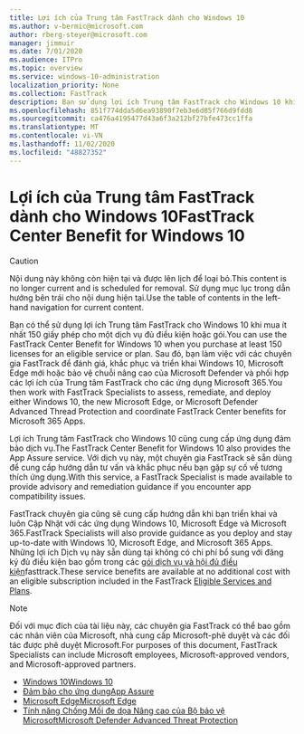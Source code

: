 ```yaml
---
title: Lợi ích của Trung tâm FastTrack dành cho Windows 10
ms.author: v-bermic@microsoft.com
author: rberg-steyer@microsoft.com
manager: jimmuir
ms.date: 7/01/2020
ms.audience: ITPro
ms.topic: overview
ms.service: windows-10-administration
localization_priority: None
ms.collection: FastTrack
description: Bạn sử dụng lợi ích Trung tâm FastTrack cho Windows 10 khi mua  *ít nhất*  150 giấy phép cho một dịch vụ hoặc gói đủ điều kiện.
ms.openlocfilehash: 851f774dda5d6ea93890f7eb3e6d85f766d9fdd8
ms.sourcegitcommit: ca476a4195477d43a6f3a212bf27bfe473cc1ffa
ms.translationtype: MT
ms.contentlocale: vi-VN
ms.lasthandoff: 11/02/2020
ms.locfileid: "48827352"
---
```

# <a name="fasttrack-center-benefit-for-windows-10"></a><span data-ttu-id="59042-103">Lợi ích của Trung tâm FastTrack dành cho Windows 10</span><span class="sxs-lookup"><span data-stu-id="59042-103">FastTrack Center Benefit for Windows 10</span></span>

> [!CAUTION]
> <span data-ttu-id="59042-104">Nội dung này không còn hiện tại và được lên lịch để loại bỏ.</span><span class="sxs-lookup"><span data-stu-id="59042-104">This content is no longer current and is scheduled for removal.</span></span> <span data-ttu-id="59042-105">Sử dụng mục lục trong dẫn hướng bên trái cho nội dung hiện tại.</span><span class="sxs-lookup"><span data-stu-id="59042-105">Use the table of contents in the left-hand navigation for current content.</span></span>

<span data-ttu-id="59042-106">Bạn có thể sử dụng lợi ích Trung tâm FastTrack cho Windows 10 khi mua ít nhất 150 giấy phép cho một dịch vụ đủ điều kiện hoặc gói.</span><span class="sxs-lookup"><span data-stu-id="59042-106">You can use the FastTrack Center Benefit for Windows 10 when you purchase at least 150 licenses for an eligible service or plan.</span></span> <span data-ttu-id="59042-107">Sau đó, bạn làm việc với các chuyên gia FastTrack để đánh giá, khắc phục và triển khai Windows 10, Microsoft Edge mới hoặc bảo vệ chuỗi nâng cao của Microsoft Defender và phối hợp các lợi ích của Trung tâm FastTrack cho các ứng dụng Microsoft 365.</span><span class="sxs-lookup"><span data-stu-id="59042-107">You then work with FastTrack Specialists to assess, remediate, and deploy either Windows 10, the new Microsoft Edge, or Microsoft Defender Advanced Thread Protection and coordinate FastTrack Center benefits for Microsoft 365 Apps.</span></span> 

<span data-ttu-id="59042-108">Lợi ích Trung tâm FastTrack cho Windows 10 cũng cung cấp ứng dụng đảm bảo dịch vụ.</span><span class="sxs-lookup"><span data-stu-id="59042-108">The FastTrack Center Benefit for Windows 10 also provides the App Assure service.</span></span> <span data-ttu-id="59042-109">Với dịch vụ này, một chuyên gia FastTrack sẽ sẵn dùng để cung cấp hướng dẫn tư vấn và khắc phục nếu bạn gặp sự cố về tương thích ứng dụng.</span><span class="sxs-lookup"><span data-stu-id="59042-109">With this service, a FastTrack Specialist is made available to provide advisory and remediation guidance if you encounter app compatibility issues.</span></span> 

<span data-ttu-id="59042-110">FastTrack chuyên gia cũng sẽ cung cấp hướng dẫn khi bạn triển khai và luôn Cập Nhật với các ứng dụng Windows 10, Microsoft Edge và Microsoft 365.</span><span class="sxs-lookup"><span data-stu-id="59042-110">FastTrack Specialists will also provide guidance as you deploy and stay up-to-date with Windows 10, Microsoft Edge, and Microsoft 365 Apps.</span></span> <span data-ttu-id="59042-111">Những lợi ích Dịch vụ này sẵn dùng tại không có chi phí bổ sung với đăng ký đủ điều kiện bao gồm trong các [gói dịch vụ và hội đủ điều kiện](M365-eligible-services-and-plans.md)fasttrack.</span><span class="sxs-lookup"><span data-stu-id="59042-111">These service benefits are available at no additional cost with an eligible subscription included in the FastTrack [Eligible Services and Plans](M365-eligible-services-and-plans.md).</span></span>
  
> [!NOTE]
> <span data-ttu-id="59042-112">Đối với mục đích của tài liệu này, các chuyên gia FastTrack có thể bao gồm các nhân viên của Microsoft, nhà cung cấp Microsoft-phê duyệt và các đối tác được phê duyệt Microsoft.</span><span class="sxs-lookup"><span data-stu-id="59042-112">For purposes of this document, FastTrack Specialists can include Microsoft employees, Microsoft-approved vendors, and Microsoft-approved partners.</span></span> 
    
- [<span data-ttu-id="59042-113">Windows 10</span><span class="sxs-lookup"><span data-stu-id="59042-113">Windows 10</span></span>](Win-10-windows-10.md)
- [<span data-ttu-id="59042-114">Đảm bảo cho ứng dụng</span><span class="sxs-lookup"><span data-stu-id="59042-114">App Assure</span></span>](Win-10-app-assure.md)
- [<span data-ttu-id="59042-115">Microsoft Edge</span><span class="sxs-lookup"><span data-stu-id="59042-115">Microsoft Edge</span></span>](Win-10-microsoft-edge.md)
- [<span data-ttu-id="59042-116">Tính năng Chống Mối đe dọa Nâng cao của Bộ bảo vệ Microsoft</span><span class="sxs-lookup"><span data-stu-id="59042-116">Microsoft Defender Advanced Threat Protection</span></span>](Win-10-microsoft-defender-atp.md)

